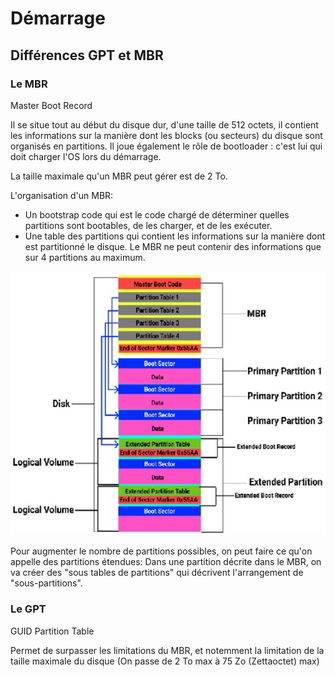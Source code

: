 # Démarrage

## Différences GPT et MBR

### Le MBR
Master Boot Record

Il se situe tout au début du disque dur, d'une taille de 512 octets, il contient les informations sur la manière dont les blocks (ou secteurs) du disque sont organisés en partitions.
Il joue également le rôle de bootloader : c'est lui qui doit charger l'OS lors du démarrage.

La taille maximale qu'un MBR peut gérer est de 2 To.

L'organisation d'un MBR:
- Un bootstrap code qui est le code chargé de déterminer quelles partitions sont bootables, de les charger, et de les exécuter.
- Une table des partitions qui contient les informations sur la manière dont est partitionné le disque. Le MBR ne peut contenir des informations que sur 4 partitions au maximum. 

![Image mbr](../images/mbr.jpg)

Pour augmenter le nombre de partitions possibles, on peut faire ce qu'on appelle des partitions étendues:
Dans une partition décrite dans le MBR, on va créer des "sous tables de partitions" qui décrivent l'arrangement de "sous-partitions". 

### Le GPT
GUID Partition Table

Permet de surpasser les limitations du MBR, et notemment la limitation de la taille maximale du disque (On passe de 2 To max à 75 Zo (Zettaoctet) max)


